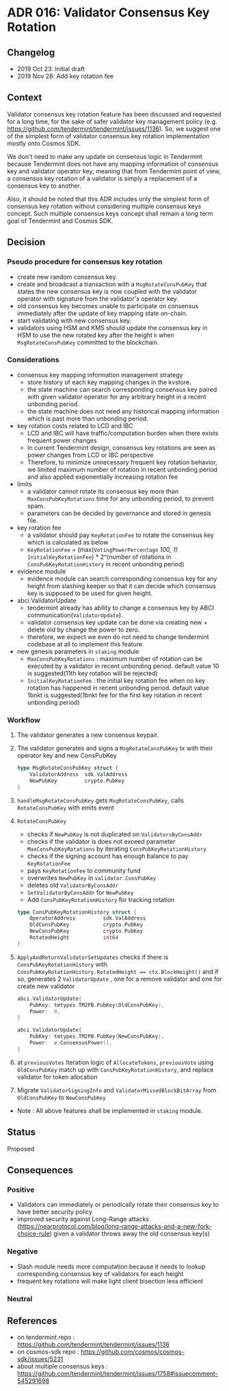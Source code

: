 # ADR 016: Validator Consensus Key Rotation

## Changelog

* 2019 Oct 23: Initial draft
* 2019 Nov 28: Add key rotation fee

## Context

Validator consensus key rotation feature has been discussed and requested for a long time, for the sake of safer validator key management policy (e.g. https://github.com/tendermint/tendermint/issues/1136). So, we suggest one of the simplest form of validator consensus key rotation implementation mostly onto Cosmos SDK.

We don't need to make any update on consensus logic in Tendermint because Tendermint does not have any mapping information of consensus key and validator operator key, meaning that from Tendermint point of view, a consensus key rotation of a validator is simply a replacement of a consensus key to another.

Also, it should be noted that this ADR includes only the simplest form of consensus key rotation without considering multiple consensus keys concept. Such multiple consensus keys concept shall remain a long term goal of Tendermint and Cosmos SDK.

## Decision

### Pseudo procedure for consensus key rotation

* create new random consensus key.
* create and broadcast a transaction with a `MsgRotateConsPubKey` that states the new consensus key is now coupled with the validator operator with signature from the validator's operator key.
* old consensus key becomes unable to participate on consensus immediately after the update of key mapping state on-chain.
* start validating with new consensus key.
* validators using HSM and KMS should update the consensus key in HSM to use the new rotated key after the height `h` when `MsgRotateConsPubKey` committed to the blockchain.

### Considerations

* consensus key mapping information management strategy
    * store history of each key mapping changes in the kvstore.
    * the state machine can search corresponding consensus key paired with given validator operator for any arbitrary height in a recent unbonding period.
    * the state machine does not need any historical mapping information which is past more than unbonding period.
* key rotation costs related to LCD and IBC
    * LCD and IBC will have traffic/computation burden when there exists frequent power changes
    * In current Tendermint design, consensus key rotations are seen as power changes from LCD or IBC perspective
    * Therefore, to minimize unnecessary frequent key rotation behavior, we limited maximum number of rotation in recent unbonding period and also applied exponentially increasing rotation fee
* limits
    * a validator cannot rotate its consensus key more than `MaxConsPubKeyRotations` time for any unbonding period, to prevent spam.
    * parameters can be decided by governance and stored in genesis file.
* key rotation fee
    * a validator should pay `KeyRotationFee` to rotate the consensus key which is calculated as below
    * `KeyRotationFee` = (max(`VotingPowerPercentage` *100, 1)* `InitialKeyRotationFee`) * 2^(number of rotations in `ConsPubKeyRotationHistory` in recent unbonding period)
* evidence module
    * evidence module can search corresponding consensus key for any height from slashing keeper so that it can decide which consensus key is supposed to be used for given height.
* abci.ValidatorUpdate
    * tendermint already has ability to change a consensus key by ABCI communication(`ValidatorUpdate`).
    * validator consensus key update can be done via creating new + delete old by change the power to zero.
    * therefore, we expect we even do not need to change tendermint codebase at all to implement this feature.
* new genesis parameters in `staking` module
    * `MaxConsPubKeyRotations` : maximum number of rotation can be executed by a validator in recent unbonding period. default value 10 is suggested(11th key rotation will be rejected)
    * `InitialKeyRotationFee` : the initial key rotation fee when no key rotation has happened in recent unbonding period. default value 1bnkt is suggested(1bnkt fee for the first key rotation in recent unbonding period)

### Workflow

1. The validator generates a new consensus keypair.
2. The validator generates and signs a `MsgRotateConsPubKey` tx with their operator key and new ConsPubKey

    ```go
    type MsgRotateConsPubKey struct {
        ValidatorAddress  sdk.ValAddress
        NewPubKey         crypto.PubKey
    }
    ```

3. `handleMsgRotateConsPubKey` gets `MsgRotateConsPubKey`, calls `RotateConsPubKey` with emits event
4. `RotateConsPubKey`
    * checks if `NewPubKey` is not duplicated on `ValidatorsByConsAddr`
    * checks if the validator is does not exceed parameter `MaxConsPubKeyRotations` by iterating `ConsPubKeyRotationHistory`
    * checks if the signing account has enough balance to pay `KeyRotationFee`
    * pays `KeyRotationFee` to community fund
    * overwrites `NewPubKey` in `validator.ConsPubKey`
    * deletes old `ValidatorByConsAddr`
    * `SetValidatorByConsAddr` for `NewPubKey`
    * Add `ConsPubKeyRotationHistory` for tracking rotation

    ```go
    type ConsPubKeyRotationHistory struct {
        OperatorAddress         sdk.ValAddress
        OldConsPubKey           crypto.PubKey
        NewConsPubKey           crypto.PubKey
        RotatedHeight           int64
    }
    ```

5. `ApplyAndReturnValidatorSetUpdates` checks if there is `ConsPubKeyRotationHistory` with `ConsPubKeyRotationHistory.RotatedHeight == ctx.BlockHeight()` and if so, generates 2 `ValidatorUpdate` , one for a remove validator and one for create new validator

    ```go
    abci.ValidatorUpdate{
        PubKey: tmtypes.TM2PB.PubKey(OldConsPubKey),
        Power:  0,
    }

    abci.ValidatorUpdate{
        PubKey: tmtypes.TM2PB.PubKey(NewConsPubKey),
        Power:  v.ConsensusPower(),
    }
    ```

6. at `previousVotes` Iteration logic of `AllocateTokens`,  `previousVote` using `OldConsPubKey` match up with `ConsPubKeyRotationHistory`, and replace validator for token allocation
7. Migrate `ValidatorSigningInfo` and `ValidatorMissedBlockBitArray` from `OldConsPubKey` to `NewConsPubKey`

* Note : All above features shall be implemented in `staking` module.

## Status

Proposed

## Consequences

### Positive

* Validators can immediately or periodically rotate their consensus key to have better security policy
* improved security against Long-Range attacks (https://nearprotocol.com/blog/long-range-attacks-and-a-new-fork-choice-rule) given a validator throws away the old consensus key(s)

### Negative

* Slash module needs more computation because it needs to lookup corresponding consensus key of validators for each height
* frequent key rotations will make light client bisection less efficient

### Neutral

## References

* on tendermint repo : https://github.com/tendermint/tendermint/issues/1136
* on cosmos-sdk repo : https://github.com/cosmos/cosmos-sdk/issues/5231
* about multiple consensus keys : https://github.com/tendermint/tendermint/issues/1758#issuecomment-545291698
